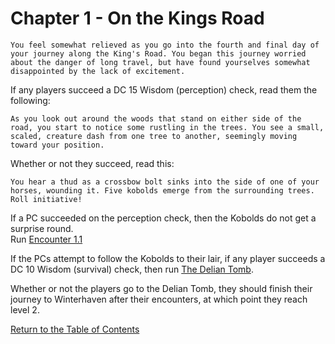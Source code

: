 # Chapter 1 - On the Kings Road

    You feel somewhat relieved as you go into the fourth and final day of your journey along the King's Road. You began this journey worried about the danger of long travel, but have found yourselves somewhat disappointed by the lack of excitement.

If any players succeed a DC 15 Wisdom (perception) check, read them the following:

    As you look out around the woods that stand on either side of the road, you start to notice some rustling in the trees. You see a small, scaled, creature dash from one tree to another, seemingly moving toward your position.

Whether or not they succeed, read this:

    You hear a thud as a crossbow bolt sinks into the side of one of your horses, wounding it. Five kobolds emerge from the surrounding trees. Roll initiative!

If a PC succeeded on the perception check, then the Kobolds do not get a surprise round.  
Run [Encounter 1.1](koboldattack.md)

If the PCs attempt to follow the Kobolds to their lair, if any player succeeds a DC 10 Wisdom (survival) check, then run [The Delian Tomb](deliantomb.md).

Whether or not the players go to the Delian Tomb, they should finish their journey to Winterhaven after their encounters, at which point they reach level 2.

[Return to the Table of Contents](index.md)
